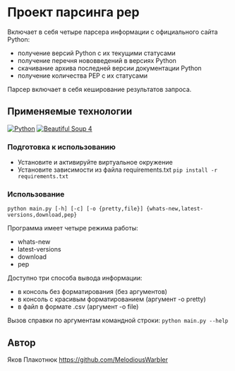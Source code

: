 # Проект парсинга pep
Включает в себя четыре парсера информации с официального сайта Python:
- получение версий Python с их текущими статусами
- получение перечня нововведений в версиях Python
- скачивание архива последней версии документации Python
- получение количества PEP с их статусами

Парсер включает в себя кеширование результатов запроса.

## Применяемые технологии

[![Python](https://img.shields.io/badge/Python-3.7-blue?style=flat-square&logo=Python&logoColor=3776AB&labelColor=d0d0d0)](https://www.python.org/)
[![Beautiful Soup 4](https://img.shields.io/badge/BeautifulSoup-4.9.3-blue?style=flat-square&labelColor=d0d0d0)](https://beautiful-soup-4.readthedocs.io)

### Подготовка к использованию
- Установите и активируйте виртуальное окружение
- Установите зависимости из файла requirements.txt
`pip install -r requirements.txt`

### Использование
`python main.py [-h] [-c] [-o {pretty,file}] {whats-new,latest-versions,download,pep}`

Программа имеет четыре режима работы:
- whats-new
- latest-versions
- download 
- pep

Доступно три способа вывода информации:
- в консоль без форматирования (без аргументов)
- в консоль с красивым форматированием (аргумент -o pretty)
- в файл в формате .csv (аргумент -o file)

Вызов справки по аргументам командной строки:
`python main.py --help`

## Автор
Яков Плакотнюк
https://github.com/MelodiousWarbler
